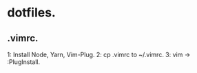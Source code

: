 # dotfiles. 
## .vimrc. 
1: Install Node, Yarn, Vim-Plug. 
2: cp .vimrc to ~/.vimrc. 
3: vim -> :PlugInstall. 

